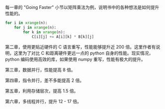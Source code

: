 每一章的 "Going Faster" 小节以矩阵乘法为例，说明书中的各种想法是如何提升性能的。

```py
for i in xrange(n):
    for j in xrange(n):
        for k in xrange(n):
            C[i][j] += A[i][k] * B[k][j]
```
第二章，使用更贴近硬件的 C 语言重写，性能能够提升近 200 倍。这里作者有说明，这里为了对比 C 和距离硬件更远一点的 python 自身的性能。现实情况，python 编码使用高效的库，如果使用 numpy 重写，性能有极大的提升。

第三章，数据并行，性能提高 8 倍。

第四章，指令并行，差不多能提高 2 倍。

第五章，利用存储层次，提高 1.5 倍。

第六章，多线程并行，提升 12 - 17 倍。
